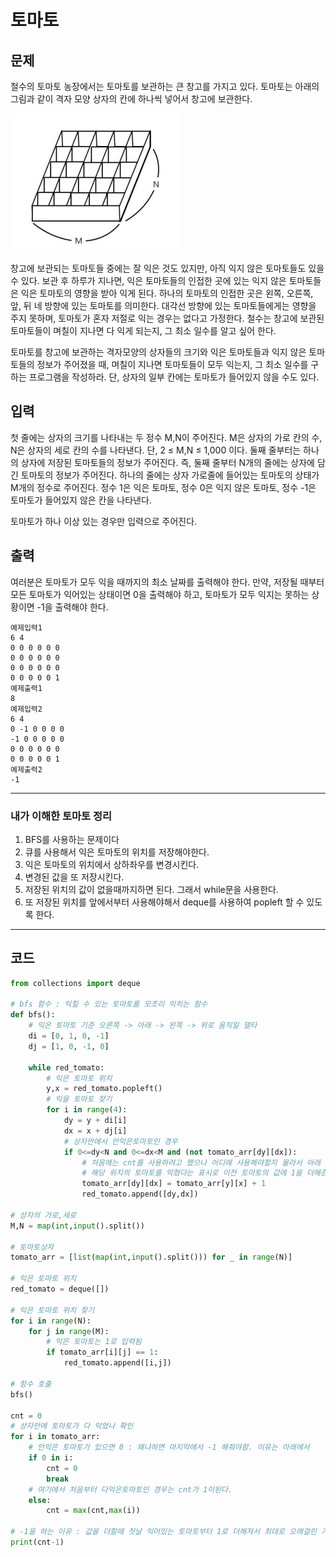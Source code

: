 # 토마토

## 문제

철수의 토마토 농장에서는 토마토를 보관하는 큰 창고를 가지고 있다. 토마토는 아래의 그림과 같이 격자 모양 상자의 칸에 하나씩 넣어서 창고에 보관한다.

![](7576_토마토.assets/SmartSelectImage_2022-03-07-22-07-46.png)

창고에 보관되는 토마토들 중에는 잘 익은 것도 있지만, 아직 익지 않은 토마토들도 있을 수 있다. 보관 후 하루가 지나면, 익은 토마토들의 인접한 곳에 있는 익지 않은 토마토들은 익은 토마토의 영향을 받아 익게 된다. 하나의 토마토의 인접한 곳은 왼쪽, 오른쪽, 앞, 뒤 네 방향에 있는 토마토를 의미한다. 대각선 방향에 있는 토마토들에게는 영향을 주지 못하며, 토마토가 혼자 저절로 익는 경우는 없다고 가정한다. 철수는 창고에 보관된 토마토들이 며칠이 지나면 다 익게 되는지, 그 최소 일수를 알고 싶어 한다.

토마토를 창고에 보관하는 격자모양의 상자들의 크기와 익은 토마토들과 익지 않은 토마토들의 정보가 주어졌을 때, 며칠이 지나면 토마토들이 모두 익는지, 그 최소 일수를 구하는 프로그램을 작성하라. 단, 상자의 일부 칸에는 토마토가 들어있지 않을 수도 있다.

## 입력

첫 줄에는 상자의 크기를 나타내는 두 정수 M,N이 주어진다. M은 상자의 가로 칸의 수, N은 상자의 세로 칸의 수를 나타낸다. 단, 2 ≤ M,N ≤ 1,000 이다. 둘째 줄부터는 하나의 상자에 저장된 토마토들의 정보가 주어진다. 즉, 둘째 줄부터 N개의 줄에는 상자에 담긴 토마토의 정보가 주어진다. 하나의 줄에는 상자 가로줄에 들어있는 토마토의 상태가 M개의 정수로 주어진다. 정수 1은 익은 토마토, 정수 0은 익지 않은 토마토, 정수 -1은 토마토가 들어있지 않은 칸을 나타낸다.

토마토가 하나 이상 있는 경우만 입력으로 주어진다.

## 출력

여러분은 토마토가 모두 익을 때까지의 최소 날짜를 출력해야 한다. 만약, 저장될 때부터 모든 토마토가 익어있는 상태이면 0을 출력해야 하고, 토마토가 모두 익지는 못하는 상황이면 -1을 출력해야 한다.

```text
예제입력1
6 4
0 0 0 0 0 0
0 0 0 0 0 0
0 0 0 0 0 0
0 0 0 0 0 1
예제출력1
8
예제입력2
6 4
0 -1 0 0 0 0
-1 0 0 0 0 0
0 0 0 0 0 0
0 0 0 0 0 1
예제출력2
-1
```

---

### 내가 이해한 토마토 정리

1. BFS를 사용하는 문제이다
2. 큐를 사용해서 익은 토마토의 위치를 저장해야한다.
3. 익은 토마토의 위치에서 상하좌우를 변경시킨다. 
4. 변경된 값을 또 저장시킨다.
5. 저장된 위치의 값이 없을때까지하면 된다. 그래서 while문을 사용한다.
6. 또 저장된 위치를 앞에서부터 사용해야해서 deque를 사용하여 popleft 할 수 있도록 한다.

---

## 코드

```python
from collections import deque

# bfs 함수 : 익힐 수 있는 토마토를 모조리 익히는 함수
def bfs():
    # 익은 토마토 기준 오른쪽 -> 아래 -> 왼쪽 -> 위로 움직일 델타
    di = [0, 1, 0, -1]
    dj = [1, 0, -1, 0]

    while red_tomato:
        # 익은 토마토 위치
        y,x = red_tomato.popleft()
        # 익을 토마토 찾기
        for i in range(4):
            dy = y + di[i]
            dx = x + dj[i]
            # 상자안에서 안익은토마토인 경우
            if 0<=dy<N and 0<=dx<M and (not tomato_arr[dy][dx]):
                # 처음에는 cnt를 사용하려고 했으나 어디에 사용해야할지 몰라서 아래 방법을 택함.
                # 해당 위치의 토마토를 익혔다는 표시로 이전 토마토의 값에 1을 더해준다.
                tomato_arr[dy][dx] = tomato_arr[y][x] + 1
                red_tomato.append([dy,dx])

# 상자의 가로,세로
M,N = map(int,input().split())

# 토마토상자
tomato_arr = [list(map(int,input().split())) for _ in range(N)]

# 익은 토마토 위치
red_tomato = deque([])

# 익은 토마토 위치 찾기
for i in range(N):
    for j in range(M):
        # 익은 토마토는 1로 입력됨
        if tomato_arr[i][j] == 1:
            red_tomato.append([i,j])

# 함수 호출
bfs()

cnt = 0
# 상자안에 토마토가 다 익었나 확인
for i in tomato_arr:
    # 안익은 토마토가 있으면 0 : 왜냐하면 마지막에서 -1 해줘야함. 이유는 아래에서
    if 0 in i:
        cnt = 0
        break
    # 여기에서 처음부터 다익은토마토인 경우는 cnt가 1이된다.
    else:
        cnt = max(cnt,max(i))

# -1을 하는 이유 : 값을 더할때 첫날 익어있는 토마토부터 1로 더해져서 최대로 오래걸린 기간에서 -1을 해줘야 총기간이 된다.
print(cnt-1)
```

